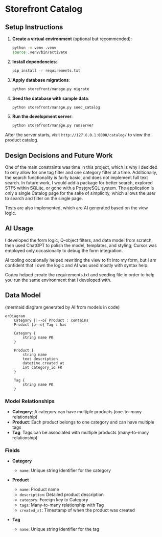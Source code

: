 # Storefront Catalog

## Setup Instructions

1. **Create a virtual environment** (optional but recommended):
   ```bash
   python -m venv .venv
   source .venv/bin/activate
   ```
2. **Install dependencies**:
   ```bash
   pip install -r requirements.txt
   ```
3. **Apply database migrations**:
   ```bash
   python storefront/manage.py migrate
   ```
4. **Seed the database with sample data**:
   ```bash
   python storefront/manage.py seed_catalog
   ```
5. **Run the development server**:
   ```bash
   python storefront/manage.py runserver
   ```

After the server starts, visit `http://127.0.0.1:8000/catalog/` to view the product catalog.

## Design Decisions and Future Work

One of the main constraints was time in this project, which is why I decided to only allow for one tag filter and one category filter at a time. Additionally, the search functionality is fairly basic, and does not implement full text search. In future work, I would add a package for better search, explored STF5 within SQLite, or gone with a PostgreSQL system. The application is only a single Catalog page for the sake of simplicity, which allows the user to search and filter on the single page.

Tests are also implemented, which are AI generated based on the view logic.

## AI Usage
I developed the form logic, Q-object filters, and data model from scratch, then used ChatGPT to polish the model, templates, and styling; Cursor was employed only occasionally to debug the form integration.

AI tooling occaionally helped rewriting the view to fit into my form, but I am confident that I own the logic and AI was used mostly with syntax help.

Codex helped create the requirements.txt and seeding file in order to help you run the same environment that I developed with.

## Data Model

(mermaid diagram generated by AI from models in code)
```mermaid
erDiagram
    Category ||--o{ Product : contains
    Product }o--o{ Tag : has

    Category {
        string name PK
    }

    Product {
        string name
        text description
        datetime created_at
        int category_id FK
    }

    Tag {
        string name PK
    }
```

### Model Relationships

- **Category**: A category can have multiple products (one-to-many relationship)
- **Product**: Each product belongs to one category and can have multiple tags
- **Tag**: Tags can be associated with multiple products (many-to-many relationship)

### Fields

- **Category**

  - `name`: Unique string identifier for the category

- **Product**

  - `name`: Product name
  - `description`: Detailed product description
  - `category`: Foreign key to Category
  - `tags`: Many-to-many relationship with Tag
  - `created_at`: Timestamp of when the product was created

- **Tag**
  - `name`: Unique string identifier for the tag


